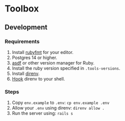 # Toolbox

## Development

### Requirements
1. Install [rubyfmt](git@github.com:fables-tales/rubyfmt.git) for your editor.
2. Postgres 14 or higher.
3. [asdf](git@github.com:asdf-vm/asdf.git) or other version manager for Ruby.
4. Install the ruby version specified in `.tools-versions`.
5. Install [direnv](https://github.com/direnv/direnv/blob/master/docs/installation.md).
6. [Hook](https://github.com/direnv/direnv/blob/master/docs/hook.md) direnv to your shell.

### Steps
1. Copy `env.example` to `.env`: `cp env.example .env`
2. Allow your `.env` using direnv: `direnv allow .`
3. Run the server using: `rails s`
